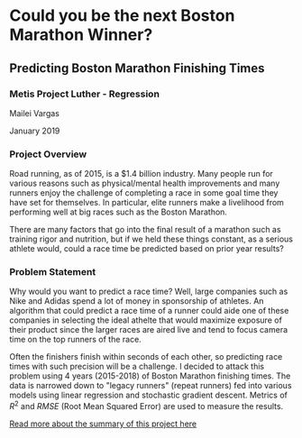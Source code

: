 # Could you be the next Boston Marathon Winner?
## Predicting Boston Marathon Finishing Times

### Metis Project Luther - Regression

Mailei Vargas

January 2019



### Project Overview

Road running, as of 2015, is a $1.4 billion industry.  Many people run for various reasons such as physical/mental health improvements and many runners enjoy the challenge of completing a race in some goal time they have set for themselves.  In particular, elite runners make a livelihood from performing well at big races such as the Boston Marathon.

There are many factors that go into the final result of a marathon such as training rigor and nutrition, but if we held these things constant, as a serious athlete would, could a race time be predicted based on prior year results?



### Problem Statement

Why would you want to predict a race time? Well, large companies such as Nike and Adidas spend a lot of money in sponsorship of athletes.  An algorithm that could predict a race time of a runner could aide one of these companies in selecting the ideal athelte that would maximize exposure of their product since the larger races are aired live and tend to focus camera time on the top runners of the race.

Often the finishers finish within seconds of each other, so predicting race times with such precision will be a challenge.  I decided to attack this problem using 4 years (2015-2018) of Boston Marathon finishing times.   The data is narrowed down to "legacy runners" (repeat runners) fed into various models using linear regression and stochastic gradient descent.  Metrics of $R^2$ and $RMSE$ (Root Mean Squared Error) are used to measure the results.


[Read more about the summary of this project here](https://github.com/maicat11/Project_2/blob/master/Documents/Project2_Summary.md)
